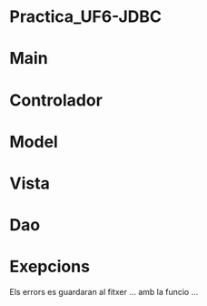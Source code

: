 # Practica_UF6-JDBC

# Main

# Controlador

# Model

# Vista

# Dao


# Exepcions 
Els errors es guardaran al fitxer ... amb la funcio ...
